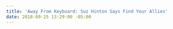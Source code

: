 ```yaml
---
title: 'Away From Keyboard: Suz Hinton Says Find Your Allies'
date: 2018-09-25 13:29:00 -05:00
---
```



